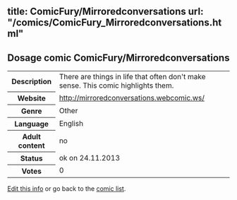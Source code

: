 title: ComicFury/Mirroredconversations
url: "/comics/ComicFury_Mirroredconversations.html"
---
Dosage comic ComicFury/Mirroredconversations
-----------------------------------------

<p id="msg"></p>
<script type="text/javascript">
if (window.location.search === '?edit_info_mail=sent_ok') {
  var elem = document.getElementById("msg");
  elem.innerHTML = 'Edited information sucessfully sent for review, which is usually done daily. Thanks!';
  elem.className = 'ok';
}
</script>
<table class="comicinfo">
<tr>
<th>Description</th><td>There are things in life that often don't make sense. This comic highlights them.</td>
</tr>
<tr>
<th>Website</th><td><a href="http://mirroredconversations.webcomic.ws/">http://mirroredconversations.webcomic.ws/</a></td>
</tr>
<tr>
<th>Genre</th><td>Other</td>
</tr>
<tr>
<th>Language</th><td>English</td>
</tr>
<tr>
<th>Adult content</th><td>no</td>
</tr>
<tr>
<th>Status</th><td>ok on 24.11.2013</td>
</tr>
<tr>
<th>Votes</th><td>0</td>
</tr>
</table>

[Edit this info](ComicFury_Mirroredconversations_edit.html) or go back to the [comic list](../comic-index.html).
